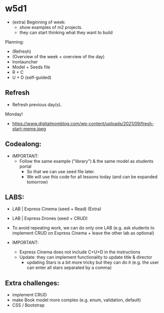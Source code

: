 
# w5d1

<!--

Methodology:
- Codealong for a library app
- This project can be expanded in the following days.
- Sample repo: https://github.com/ironhack-rmt-resources/library-project-crud-codealong


IMPORTANT:
- takes a lot of time.
- create a cheatsheet/guided gist with steps for CRUD

- C+R: codealong
- U+D: SELF GUIDED --- try to finish early.




-->


- (extra) Beginning of week: 
  - show examples of m2 projects.
  - they can start thinking what they want to build


Planning:
- (Refresh)
- (Overview of the week + overview of the day)
- Ironlauncher
- Model + Seeds file
- R + C 
- U + D (self-guided)




## Refresh
- Refresh previous day(s).


Monday!
- https://www.digitalmomblog.com/wp-content/uploads/2021/09/fresh-start-meme.jpeg


## Codealong:

- IMPORTANT: 
  - Follow the same example ("library") & the same model as students portal  
    - So that we can use seed file later.
    - We will use this code for all lessons today (and can be expanded tomorrow)




## LABS:
- LAB | Express Cinema (seed + Read) (Extra)
- LAB | Express Drones (seed + CRUD)

- To avoid repeating work, we can do only one LAB (e.g. ask students to implement CRUD on Express Cinema + leave the other lab as optional)

- IMPORTANT: 
  - Express Cinema does not include C+U+D in the instructions
  - Update: they can implement functionality to update title & director
    - updating Stars is a bit more tricky but they can do it (e.g. the user can enter all stars separated by a comma)



## Extra challenges:
- implement CRUD
- make Book model more complex (e.g. enum, validation, default)
- CSS / Bootstrap


